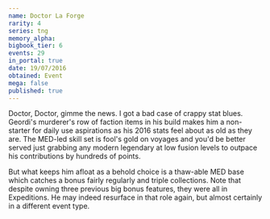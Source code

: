 ```yaml
---
name: Doctor La Forge
rarity: 4
series: tng
memory_alpha:
bigbook_tier: 6
events: 29
in_portal: true
date: 19/07/2016
obtained: Event
mega: false
published: true
---
```


Doctor, Doctor, gimme the news. I got a bad case of crappy stat blues. Geordi's murderer's row of faction items in his build makes him a non-starter for daily use aspirations as his 2016 stats feel about as old as they are. The MED-led skill set is fool's gold on voyages and you'd be better served just grabbing any modern legendary at low fusion levels to outpace his contributions by hundreds of points.

But what keeps him afloat as a behold choice is a thaw-able MED base which catches a bonus fairly regularly and triple collections. Note that despite owning three previous big bonus features, they were all in Expeditions. He may indeed resurface in that role again, but almost certainly in a different event type.
